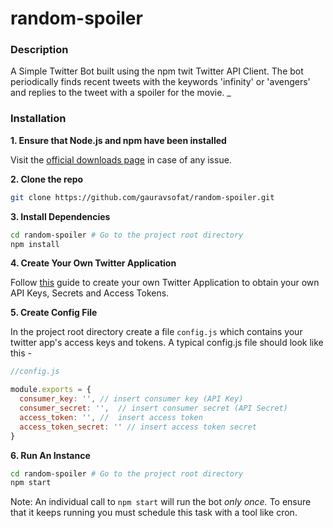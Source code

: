 # random-spoiler

### Description
A Simple Twitter Bot built using the npm twit Twitter API Client. The bot
periodically finds recent tweets with the keywords 'infinity' or 'avengers'
and replies to the tweet with a spoiler for the movie.
_
### Installation
__1. Ensure that Node.js and npm have been installed__

Visit the [official downloads page](https://nodejs.org/en/download/) in case of
any issue.

__2. Clone the repo__
```bash
git clone https://github.com/gauravsofat/random-spoiler.git
```
__3. Install Dependencies__
```bash
cd random-spoiler # Go to the project root directory
npm install
```
__4. Create Your Own Twitter Application__

Follow [this](http://docs.inboundnow.com/guide/create-twitter-application/)
guide to create your own Twitter Application to obtain your own API Keys,
Secrets and Access Tokens.

__5. Create Config File__

In the project root directory create a file `config.js` which contains your
twitter app's access keys and tokens. A typical config.js file should look like
this -
```javascript
//config.js

module.exports = {
  consumer_key: '', // insert consumer key (API Key)
  consumer_secret: '',  // insert consumer secret (API Secret)
  access_token: '', //  insert access token
  access_token_secret: '' // insert access token secret
}
```
__6. Run An Instance__
```bash
cd random-spoiler # Go to the project root directory
npm start
```
Note: An individual call to `npm start` will run the bot _only once._ To ensure
that it keeps running you must schedule this task with a tool like cron.
